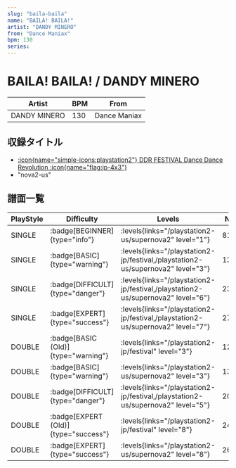 ```yaml
---
slug: "baila-baila"
name: "BAILA! BAILA!"
artist: "DANDY MINERO"
from: "Dance Maniax"
bpm: 130
series:
---
```


# BAILA! BAILA! / DANDY MINERO

|Artist|BPM|From|
|------|---|----|
|DANDY MINERO|130|Dance Maniax|

## 収録タイトル

- [:icon{name="simple-icons:playstation2"} DDR FESTIVAL Dance Dance Revolution :icon{name="flag:jp-4x3"}](/playstation2-jp/festival)
- "nova2-us"

## 譜面一覧

|PlayStyle|Difficulty|Levels|Notes|Movie|
|---------|----------|------|-----|-----|
|SINGLE| :badge[BEGINNER]{type="info"}| :levels{links="/playstation2-us/supernova2" level="1"}|81/0||
|SINGLE| :badge[BASIC]{type="warning"}| :levels{links="/playstation2-jp/festival,/playstation2-us/supernova2" level="3"}|134/23||
|SINGLE| :badge[DIFFICULT]{type="danger"}| :levels{links="/playstation2-jp/festival,/playstation2-us/supernova2" level="6"}|230/22||
|SINGLE| :badge[EXPERT]{type="success"}| :levels{links="/playstation2-jp/festival,/playstation2-us/supernova2" level="7"}|279/25||
|DOUBLE| :badge[BASIC (Old)]{type="warning"}| :levels{links="/playstation2-jp/festival" level="3"}|129/15||
|DOUBLE| :badge[BASIC]{type="warning"}| :levels{links="/playstation2-us/supernova2" level="3"}|136/13||
|DOUBLE| :badge[DIFFICULT]{type="danger"}| :levels{links="/playstation2-jp/festival,/playstation2-us/supernova2" level="5"}|209/17||
|DOUBLE| :badge[EXPERT (Old)]{type="success"}| :levels{links="/playstation2-jp/festival" level="8"}|243/20||
|DOUBLE| :badge[EXPERT]{type="success"}| :levels{links="/playstation2-us/supernova2" level="8"}|263/18||
